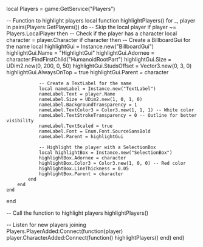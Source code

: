 local Players = game:GetService("Players")

-- Function to highlight players
local function highlightPlayers()
    for _, player in pairs(Players:GetPlayers()) do
        -- Skip the local player
        if player ~= Players.LocalPlayer then
            -- Check if the player has a character
            local character = player.Character
            if character then
                -- Create a BillboardGui for the name
                local highlightGui = Instance.new("BillboardGui")
                highlightGui.Name = "HighlightGui"
                highlightGui.Adornee = character:FindFirstChild("HumanoidRootPart")
                highlightGui.Size = UDim2.new(0, 200, 0, 50)
                highlightGui.StudsOffset = Vector3.new(0, 3, 0)
                highlightGui.AlwaysOnTop = true
                highlightGui.Parent = character

                -- Create a TextLabel for the name
                local nameLabel = Instance.new("TextLabel")
                nameLabel.Text = player.Name
                nameLabel.Size = UDim2.new(1, 0, 1, 0)
                nameLabel.BackgroundTransparency = 1
                nameLabel.TextColor3 = Color3.new(1, 1, 1) -- White color
                nameLabel.TextStrokeTransparency = 0 -- Outline for better visibility
                nameLabel.TextScaled = true
                nameLabel.Font = Enum.Font.SourceSansBold
                nameLabel.Parent = highlightGui

                -- Highlight the player with a SelectionBox
                local highlightBox = Instance.new("SelectionBox")
                highlightBox.Adornee = character
                highlightBox.Color3 = Color3.new(1, 0, 0) -- Red color
                highlightBox.LineThickness = 0.05
                highlightBox.Parent = character
            end
        end
    end
end

-- Call the function to highlight players
highlightPlayers()

-- Listen for new players joining
Players.PlayerAdded:Connect(function(player)
    player.CharacterAdded:Connect(function()
        highlightPlayers()
    end)
end)
